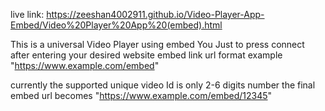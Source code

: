 live link: https://zeeshan4002911.github.io/Video-Player-App-Embed/Video%20Player%20App%20(embed).html

This is a universal Video Player using embed
You Just to press connect after entering your desired website embed link
url format example "https://www.example.com/embed"

currently the supported unique video Id is only 2-6 digits number
the final embed url becomes "https://www.example.com/embed/12345"